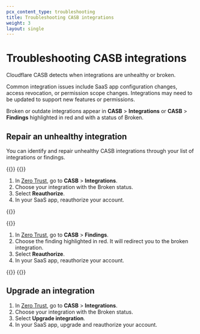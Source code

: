 ```yaml
---
pcx_content_type: troubleshooting
title: Troubleshooting CASB integrations
weight: 3
layout: single
---
```


# Troubleshooting CASB integrations

Cloudflare CASB detects when integrations are unhealthy or broken.

Common integration issues include SaaS app configuration changes, access revocation, or permission scope changes. Integrations may need to be updated to support new features or permissions.

Broken or outdate integrations appear in **CASB** > **Integrations** or **CASB** > **Findings** highlighted in red and with a status of Broken.

## Repair an unhealthy integration

You can identify and repair unhealthy CASB integrations through your list of integrations or findings.

{{<tabs labels="Integrations | Findings">}}
{{<tab label="integrations" no-code="true">}}

1. In [Zero Trust](https://one.dash.cloudflare.com/), go to **CASB** > **Integrations**.
2. Choose your integration with the Broken status.
3. Select **Reauthorize**.
4. In your SaaS app, reauthorize your account.

{{</tab>}}

{{<tab label="findings" no-code="true">}}

1. In [Zero Trust](https://one.dash.cloudflare.com/), go to **CASB** > **Findings**.
2. Choose the finding highlighted in red. It will redirect you to the broken integration.
3. Select **Reauthorize**.
4. In your SaaS app, reauthorize your account.

{{</tab>}}
{{</tabs>}}

## Upgrade an integration

1. In [Zero Trust](https://one.dash.cloudflare.com/), go to **CASB** > **Integrations**.
2. Choose your integration with the Broken status.
3. Select **Upgrade integration**.
4. In your SaaS app, upgrade and reauthorize your account.
